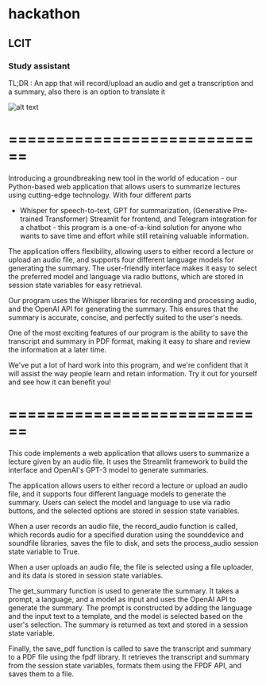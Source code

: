 # hackathon
## LCIT 
### Study assistant

TL;DR : An app that will record/upload an audio and get a transcription and a summary, also there is an option to translate it

![alt text](https://github.com/ijzepeda-LC/hackathon/raw/master/bot.jpeg)

# ============================


Introducing a groundbreaking new tool in the world of education - our Python-based web application that allows users to summarize lectures using cutting-edge technology. With four different parts 
- Whisper for speech-to-text, 
GPT for summarization,  (Generative Pre-trained Transformer)
Streamlit for frontend, and
Telegram integration for a chatbot - 
this program is a one-of-a-kind solution for anyone who wants to save time and effort while still retaining valuable information.

The application offers flexibility, allowing users to either record a lecture or upload an audio file, and supports four different language models for generating the summary. The user-friendly interface makes it easy to select the preferred model and language via radio buttons, which are stored in session state variables for easy retrieval.

Our program uses the Whisper libraries for recording and processing audio, and the OpenAI API for generating the summary. This ensures that the summary is accurate, concise, and perfectly suited to the user's needs.

One of the most exciting features of our program is the ability to save the transcript and summary in PDF format, making it easy to share and review the information at a later time.

We've put a lot of hard work into this program, and we're confident that it will assist the way people learn and retain information. Try it out for yourself and see how it can benefit you!


# ============================

This code implements a web application that allows users to summarize a lecture given by an audio file. It uses the Streamlit framework to build the interface and OpenAI's GPT-3 model to generate summaries.

The application allows users to either record a lecture or upload an audio file, and it supports four different language models to generate the summary. Users can select the model and language to use via radio buttons, and the selected options are stored in session state variables.

When a user records an audio file, the record_audio function is called, which records audio for a specified duration using the sounddevice and soundfile libraries, saves the file to disk, and sets the process_audio session state variable to True.

When a user uploads an audio file, the file is selected using a file uploader, and its data is stored in session state variables.

The get_summary function is used to generate the summary. It takes a prompt, a language, and a model as input and uses the OpenAI API to generate the summary. The prompt is constructed by adding the language and the input text to a template, and the model is selected based on the user's selection. The summary is returned as text and stored in a session state variable.

Finally, the save_pdf function is called to save the transcript and summary to a PDF file using the fpdf library. It retrieves the transcript and summary from the session state variables, formats them using the FPDF API, and saves them to a file.
